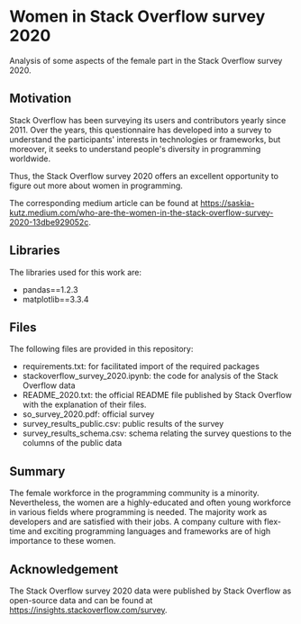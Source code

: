 # Women in Stack Overflow survey 2020

Analysis of some aspects of the female part in the Stack Overflow survey 2020.

## Motivation

Stack Overflow has been surveying its users and contributors yearly since 2011. Over the years, this questionnaire has
developed into a survey to understand the participants' interests in technologies or frameworks, but moreover, it seeks
to understand people's diversity in programming worldwide.

Thus, the Stack Overflow survey 2020 offers an excellent opportunity to figure out more about women in programming.

The corresponding medium article can be found at https://saskia-kutz.medium.com/who-are-the-women-in-the-stack-overflow-survey-2020-13dbe929052c.

## Libraries

The libraries used for this work are:

- pandas==1.2.3
- matplotlib==3.3.4

## Files

The following files are provided in this repository:

- requirements.txt: for facilitated import of the required packages
- stackoverflow_survey_2020.ipynb: the code for analysis of the Stack Overflow data
- README_2020.txt: the official README file published by Stack Overflow with the explanation of their files.
- so_survey_2020.pdf: official survey
- survey_results_public.csv: public results of the survey
- survey_results_schema.csv: schema relating the survey questions to the columns of the public data

## Summary

The female workforce in the programming community is a minority. Nevertheless, the women are a highly-educated and often
young workforce in various fields where programming is needed. The majority work as developers and are satisfied with
their jobs. A company culture with flex-time and exciting programming languages and frameworks are of high importance to
these women.

## Acknowledgement

The Stack Overflow survey 2020 data were published by Stack Overflow as open-source data and can be found
at https://insights.stackoverflow.com/survey.
